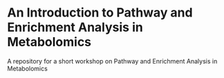 # An Introduction to Pathway and Enrichment Analysis in Metabolomics

A repository for a short workshop on Pathway and Enrichment Analysis in Metabolomics

